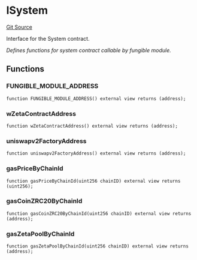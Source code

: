 # ISystem
[Git Source](https://github.com/zeta-chain/protocol-contracts/blob/aef054e72dc168bc0642efb673261c9477c170ae/contracts/zevm/interfaces/ISystem.sol)

Interface for the System contract.

*Defines functions for system contract callable by fungible module.*


## Functions
### FUNGIBLE_MODULE_ADDRESS


```solidity
function FUNGIBLE_MODULE_ADDRESS() external view returns (address);
```

### wZetaContractAddress


```solidity
function wZetaContractAddress() external view returns (address);
```

### uniswapv2FactoryAddress


```solidity
function uniswapv2FactoryAddress() external view returns (address);
```

### gasPriceByChainId


```solidity
function gasPriceByChainId(uint256 chainID) external view returns (uint256);
```

### gasCoinZRC20ByChainId


```solidity
function gasCoinZRC20ByChainId(uint256 chainID) external view returns (address);
```

### gasZetaPoolByChainId


```solidity
function gasZetaPoolByChainId(uint256 chainID) external view returns (address);
```


